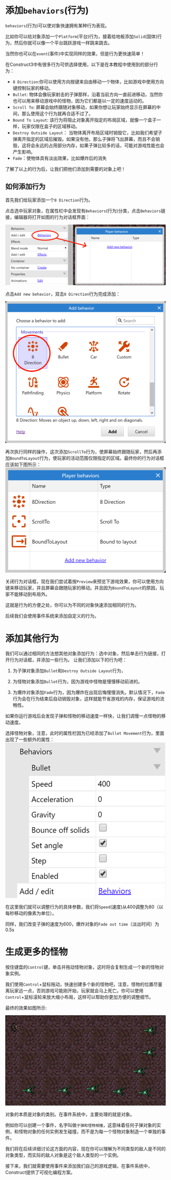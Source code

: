 # 添加`behaviors`(行为)

`behaviors`(行为)可以使对象快速拥有某种行为表现。

比如你可以给对象添加一个`Platform`(平台)行为，接着给地板添加`Solid`(固体)行为，然后你就可以像一个平台跳跃游戏一样跳来跳去。

当然你也可以在`event`(事件)中实现同样的效果，但是行为更快速简单！

在Construct3中有很多行为可供选择使用，以下是在本教程中使用到的部分行为：
- `8 Direction`:你可以使用方向按键来自由移动一个物体，比如游戏中使用方向键控制玩家的移动。
- `Bullet`: 物体会像玩家射击的子弹那样，沿着当前方向一直前进移动，当然你也可以用来移动游戏中的怪物，因为它们都是以一定的速度运动的。
- `Scroll To`: 屏幕会始终跟随对象移动，如果你想让玩家始终显示在屏幕的中间，那么使用这个行为就再合适不过了。
- `Bound To Layout`: 该行为将阻止对象离开指定的布局区域，就像一个盒子一样，玩家仅限在盒子的区域移动。
- `Destroy Outside Layout`： 当物体离开布局区域时销毁它，比如我们希望子弹离开指定的区域后摧毁。如果没有他，那么子弹将飞出屏幕，而且不会销毁，这将会永远的占用部分内存，如果子弹比较多的话，可能对游戏性能也会产生影响。
- `Fade`：使物体具有淡出效果，比如爆炸后的消失

了解了以上的行为后，让我们把他们添加到需要的对象上吧！


## 如何添加行为

首先我们给玩家添加一个`8 Direction`行为。  

点击选中玩家对象，在属性栏中会发现有`Behaviors`(行为)分类，点击`Behaviors`链接，编辑器将打开如图的行为对话框界面：

![](behaviors/39ac9eac.png)

点击`Add new behavior`，双击`8 Direction`行为完成添加：


![](behaviors/d65f236f.png)

再次执行同样的操作，这次添加`ScrollTo`行为，使屏幕始终跟随玩家，然后再添加`BoundToLayout`行为，使玩家的活动范围仅限指定的区域。最终你的行为对话框应该如下图所示：
![](behaviors/afda420e.png)


关闭行为对话框，现在我们尝试着按`Preview`来预览下游戏效果，你可以使用方向键来移动玩家，并且屏幕会跟随玩家的移动。并且因为`BoundToLayout`的原因，玩家不能移动到布局外。

这就是行为的方便之处，你可以为不同的对象快速添加相同的行为。

后续我们会使用事件系统来添加自定义的行为。

# 添加其他行为

我们可以通过相同的方法想其他对象添加行为：选中对象，然后单击行为链接，打开行为对话框，并添加一些行为。
让我们添加以下的行为吧：

1. 为子弹对象添加`Bullet`和`Destroy Outside Layout`行为，

2. 为怪物对象添加`Bullet`行为，因为游戏中怪物是慢慢移动前进的。

3. 为爆炸对象添加`Fade`行为，因为爆炸在出现后悔慢慢消失。默认情况下，`Fade`行为会在行为结束后自动销毁对象，这样就能节省游戏的内存，保证游戏的流畅性。

如果你运行游戏后会发现子弹和怪物的移动速度一样快，让我们调慢一点怪物的移动速度。

选择怪物对象，注意，此时的属性栏因为已经添加了`Bullet Movement`行为，里面出现了一些额外的属性：
![](behaviors/96da4869.png)

在这里我们就可以调整行为的具体参数，我们将`Speed`(速度)从400调整为80（以每秒移动的像素为单位）。

同样，我们改变子弹的速度为600，爆炸对象的`Fade out time`（淡出时间）为0.5s


# 生成更多的怪物

按住键盘的`Control`键，单击并拖动怪物对象，这时将会复制生成一个新的怪物对象实例。

我们使用`Control`+鼠标拖动，快速创建多个新的怪物吧，注意，怪物的位置尽量离玩家远一点，否则游戏可能刚开始，玩家就会马上死亡。你可以使用`Control`+鼠标滚轮来放大缩小布局，这样可以帮助你更加方便的调整细节。

最终的效果如图所示:

![](behaviors/495d7793.png)


对象的本质是对象的类别。在事件系统中，主要处理的就是对象。

例如你可以创建一个事件，名字叫做`子弹和怪物相撞`，这意味着任何子弹对象的实例，和怪物对象的任何实例发生碰撞，而不是为每一个怪物对象制造一个单独的事件。

我们将在后续详细讨论这方面的内容，现在你可以理解为不同类型的敌人是不同的对象类型，而实际的敌人对象是这个敌人类型的一个实例。


接下来，我们就需要使用事件来添加我们自己的游戏逻辑，在事件系统中，Construct提供了可视化编程方案。









